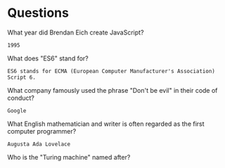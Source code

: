 # Questions

What year did Brendan Eich create JavaScript?

```
1995
```

What does "ES6" stand for?

```
ES6 stands for ECMA (European Computer Manufacturer's Association) Script 6. 
```

What company famously used the phrase "Don't be evil" in their code of conduct?

```
Google
```

What English mathematician and writer is often regarded as the first computer programmer?

```
Augusta Ada Lovelace

```

Who is the "Turing machine" named after?

```
```
